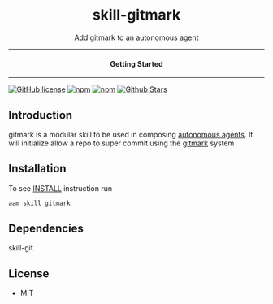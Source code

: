 <div align="center">
  <h1>skill-gitmark</h1>
</div>

<div align="center">  
Add gitmark to an autonomous agent
</div>

---

<div align="center">
<h4>Getting Started</h4>
</div>
  
---
  

[![GitHub license](https://img.shields.io/badge/license-MIT-blue.svg)](https://github.com/melvincarvalho/skill-git/blob/gh-pages/LICENSE)
[![npm](https://img.shields.io/npm/v/skill-git)](https://npmjs.com/package/skill-gitmark)
[![npm](https://img.shields.io/npm/dw/skill-gitmark.svg)](https://npmjs.com/package/skill-gitmark)
[![Github Stars](https://img.shields.io/github/stars/melvincarvalho/skill-gitmark.svg)](https://github.com/melvincarvalho/skill-gitmark/)

## Introduction

gitmark is a modular skill to be used in composing [autonomous agents](https://aam.wtf/).  It will initialize allow a repo to super commit using the [gitmark](https://git-mark.com/) system

## Installation

To see [INSTALL](INSTALL) instruction run

```sh
aam skill gitmark
```

## Dependencies

skill-git

## License

- MIT
